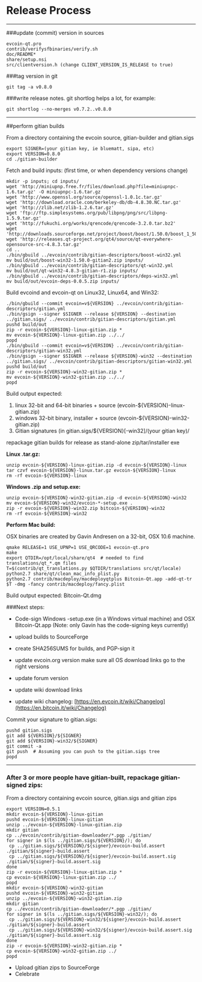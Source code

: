 Release Process
====================

* * *

###update (commit) version in sources


	evcoin-qt.pro
	contrib/verifysfbinaries/verify.sh
	doc/README*
	share/setup.nsi
	src/clientversion.h (change CLIENT_VERSION_IS_RELEASE to true)

###tag version in git

	git tag -a v0.8.0

###write release notes. git shortlog helps a lot, for example:

	git shortlog --no-merges v0.7.2..v0.8.0

* * *

##perform gitian builds

 From a directory containing the evcoin source, gitian-builder and gitian.sigs
  
	export SIGNER=(your gitian key, ie bluematt, sipa, etc)
	export VERSION=0.8.0
	cd ./gitian-builder

 Fetch and build inputs: (first time, or when dependency versions change)

	mkdir -p inputs; cd inputs/
	wget 'http://miniupnp.free.fr/files/download.php?file=miniupnpc-1.6.tar.gz' -O miniupnpc-1.6.tar.gz
	wget 'http://www.openssl.org/source/openssl-1.0.1c.tar.gz'
	wget 'http://download.oracle.com/berkeley-db/db-4.8.30.NC.tar.gz'
	wget 'http://zlib.net/zlib-1.2.6.tar.gz'
	wget 'ftp://ftp.simplesystems.org/pub/libpng/png/src/libpng-1.5.9.tar.gz'
	wget 'http://fukuchi.org/works/qrencode/qrencode-3.2.0.tar.bz2'
	wget 'http://downloads.sourceforge.net/project/boost/boost/1.50.0/boost_1_50_0.tar.bz2'
	wget 'http://releases.qt-project.org/qt4/source/qt-everywhere-opensource-src-4.8.3.tar.gz'
	cd ..
	./bin/gbuild ../evcoin/contrib/gitian-descriptors/boost-win32.yml
	mv build/out/boost-win32-1.50.0-gitian2.zip inputs/
	./bin/gbuild ../evcoin/contrib/gitian-descriptors/qt-win32.yml
	mv build/out/qt-win32-4.8.3-gitian-r1.zip inputs/
	./bin/gbuild ../evcoin/contrib/gitian-descriptors/deps-win32.yml
	mv build/out/evcoin-deps-0.0.5.zip inputs/

 Build evcoind and evcoin-qt on Linux32, Linux64, and Win32:
  
	./bin/gbuild --commit evcoin=v${VERSION} ../evcoin/contrib/gitian-descriptors/gitian.yml
	./bin/gsign --signer $SIGNER --release ${VERSION} --destination ../gitian.sigs/ ../evcoin/contrib/gitian-descriptors/gitian.yml
	pushd build/out
	zip -r evcoin-${VERSION}-linux-gitian.zip *
	mv evcoin-${VERSION}-linux-gitian.zip ../../
	popd
	./bin/gbuild --commit evcoin=v${VERSION} ../evcoin/contrib/gitian-descriptors/gitian-win32.yml
	./bin/gsign --signer $SIGNER --release ${VERSION}-win32 --destination ../gitian.sigs/ ../evcoin/contrib/gitian-descriptors/gitian-win32.yml
	pushd build/out
	zip -r evcoin-${VERSION}-win32-gitian.zip *
	mv evcoin-${VERSION}-win32-gitian.zip ../../
	popd

  Build output expected:

  1. linux 32-bit and 64-bit binaries + source (evcoin-${VERSION}-linux-gitian.zip)
  2. windows 32-bit binary, installer + source (evcoin-${VERSION}-win32-gitian.zip)
  3. Gitian signatures (in gitian.sigs/${VERSION}[-win32]/(your gitian key)/

repackage gitian builds for release as stand-alone zip/tar/installer exe

**Linux .tar.gz:**

	unzip evcoin-${VERSION}-linux-gitian.zip -d evcoin-${VERSION}-linux
	tar czvf evcoin-${VERSION}-linux.tar.gz evcoin-${VERSION}-linux
	rm -rf evcoin-${VERSION}-linux

**Windows .zip and setup.exe:**

	unzip evcoin-${VERSION}-win32-gitian.zip -d evcoin-${VERSION}-win32
	mv evcoin-${VERSION}-win32/evcoin-*-setup.exe .
	zip -r evcoin-${VERSION}-win32.zip bitcoin-${VERSION}-win32
	rm -rf evcoin-${VERSION}-win32

**Perform Mac build:**

  OSX binaries are created by Gavin Andresen on a 32-bit, OSX 10.6 machine.

	qmake RELEASE=1 USE_UPNP=1 USE_QRCODE=1 evcoin-qt.pro
	make
	export QTDIR=/opt/local/share/qt4  # needed to find translations/qt_*.qm files
	T=$(contrib/qt_translations.py $QTDIR/translations src/qt/locale)
	python2.7 share/qt/clean_mac_info_plist.py
	python2.7 contrib/macdeploy/macdeployqtplus Bitcoin-Qt.app -add-qt-tr $T -dmg -fancy contrib/macdeploy/fancy.plist

 Build output expected: Bitcoin-Qt.dmg

###Next steps:

* Code-sign Windows -setup.exe (in a Windows virtual machine) and
  OSX Bitcoin-Qt.app (Note: only Gavin has the code-signing keys currently)

* upload builds to SourceForge

* create SHA256SUMS for builds, and PGP-sign it

* update evcoin.org version
  make sure all OS download links go to the right versions

* update forum version

* update wiki download links

* update wiki changelog: [https://en.evcoin.it/wiki/Changelog](https://en.bitcoin.it/wiki/Changelog)

Commit your signature to gitian.sigs:

	pushd gitian.sigs
	git add ${VERSION}/${SIGNER}
	git add ${VERSION}-win32/${SIGNER}
	git commit -a
	git push  # Assuming you can push to the gitian.sigs tree
	popd

-------------------------------------------------------------------------

### After 3 or more people have gitian-built, repackage gitian-signed zips:

From a directory containing evcoin source, gitian.sigs and gitian zips

	export VERSION=0.5.1
	mkdir evcoin-${VERSION}-linux-gitian
	pushd evcoin-${VERSION}-linux-gitian
	unzip ../evcoin-${VERSION}-linux-gitian.zip
	mkdir gitian
	cp ../evcoin/contrib/gitian-downloader/*.pgp ./gitian/
	for signer in $(ls ../gitian.sigs/${VERSION}/); do
	 cp ../gitian.sigs/${VERSION}/${signer}/evcoin-build.assert ./gitian/${signer}-build.assert
	 cp ../gitian.sigs/${VERSION}/${signer}/evcoin-build.assert.sig ./gitian/${signer}-build.assert.sig
	done
	zip -r evcoin-${VERSION}-linux-gitian.zip *
	cp evcoin-${VERSION}-linux-gitian.zip ../
	popd
	mkdir evcoin-${VERSION}-win32-gitian
	pushd evcoin-${VERSION}-win32-gitian
	unzip ../evcoin-${VERSION}-win32-gitian.zip
	mkdir gitian
	cp ../evcoin/contrib/gitian-downloader/*.pgp ./gitian/
	for signer in $(ls ../gitian.sigs/${VERSION}-win32/); do
	 cp ../gitian.sigs/${VERSION}-win32/${signer}/evcoin-build.assert ./gitian/${signer}-build.assert
	 cp ../gitian.sigs/${VERSION}-win32/${signer}/evcoin-build.assert.sig ./gitian/${signer}-build.assert.sig
	done
	zip -r evcoin-${VERSION}-win32-gitian.zip *
	cp evcoin-${VERSION}-win32-gitian.zip ../
	popd

- Upload gitian zips to SourceForge
- Celebrate 
